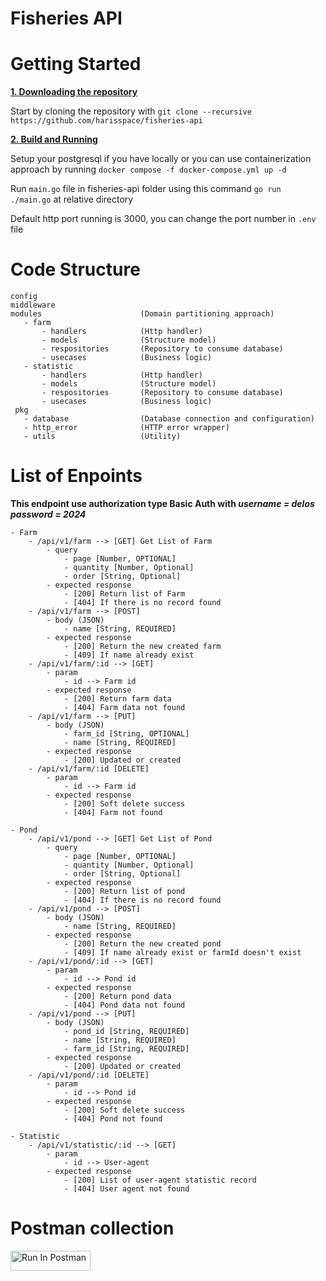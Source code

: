 # Fisheries API

# Getting Started
<ins>**1. Downloading the repository**</ins>

Start by cloning the repository with `git clone --recursive https://github.com/harisspace/fisheries-api`

<ins>**2. Build and Running**<ins>

Setup your postgresql if you have locally or you can use containerization approach by running `docker compose -f docker-compose.yml up -d`

Run `main.go` file in fisheries-api folder using this command `go run ./main.go` at relative directory

Default http port running is 3000, you can change the port number in `.env` file

# Code Structure
 ```
 config
 middleware
 modules                      (Domain partitioning approach)
    - farm
        - handlers            (Http handler)
        - models              (Structure model)
        - respositories       (Repository to consume database)
        - usecases            (Business logic)
    - statistic
        - handlers            (Http handler)
        - models              (Structure model)
        - respositories       (Repository to consume database)
        - usecases            (Business logic)
  pkg
    - database                (Database connection and configuration)
    - http_error              (HTTP error wrapper)
    - utils                   (Utility)
```

# List of Enpoints

**This endpoint use authorization type Basic Auth with *username = delos password = 2024***

    - Farm
        - /api/v1/farm --> [GET] Get List of Farm
            - query
                - page [Number, OPTIONAL]
                - quantity [Number, Optional]
                - order [String, Optional]
            - expected response
                - [200] Return list of Farm
                - [404] If there is no record found
        - /api/v1/farm --> [POST]
            - body (JSON)
                - name [String, REQUIRED]
            - expected response
                - [200] Return the new created farm
                - [409] If name already exist
        - /api/v1/farm/:id --> [GET]
            - param
                - id --> Farm id
            - expected response
                - [200] Return farm data
                - [404] Farm data not found
        - /api/v1/farm --> [PUT]
            - body (JSON)
                - farm_id [String, OPTIONAL]
                - name [String, REQUIRED]
            - expected response
                - [200] Updated or created
        - /api/v1/farm/:id [DELETE]
            - param
                - id --> Farm id
            - expected response
                - [200] Soft delete success
                - [404] Farm not found
    
    - Pond
        - /api/v1/pond --> [GET] Get List of Pond
            - query
                - page [Number, OPTIONAL]
                - quantity [Number, Optional]
                - order [String, Optional]
            - expected response
                - [200] Return list of pond
                - [404] If there is no record found
        - /api/v1/pond --> [POST]
            - body (JSON)
                - name [String, REQUIRED]
            - expected response
                - [200] Return the new created pond
                - [409] If name already exist or farmId doesn't exist
        - /api/v1/pond/:id --> [GET]
            - param
                - id --> Pond id
            - expected response
                - [200] Return pond data
                - [404] Pond data not found
        - /api/v1/pond --> [PUT]
            - body (JSON)
                - pond_id [String, REQUIRED]
                - name [String, REQUIRED]
                - farm_id [String, REQUIRED]
            - expected response
                - [200] Updated or created
        - /api/v1/pond/:id [DELETE]
            - param
                - id --> Pond id
            - expected response
                - [200] Soft delete success
                - [404] Pond not found
    
    - Statistic
        - /api/v1/statistic/:id --> [GET]
            - param
                - id --> User-agent
            - expected response
                - [200] List of user-agent statistic record
                - [404] User agent not found

# Postman collection

[<img src="https://run.pstmn.io/button.svg" alt="Run In Postman" style="width: 128px; height: 32px;">](https://app.getpostman.com/run-collection/11874264-cbc1f53a-f62f-45d5-a27b-163acd3055bf?action=collection%2Ffork&source=rip_markdown&collection-url=entityId%3D11874264-cbc1f53a-f62f-45d5-a27b-163acd3055bf%26entityType%3Dcollection%26workspaceId%3D4fda4a3d-a6a8-4345-bd53-8bec6724d399)
